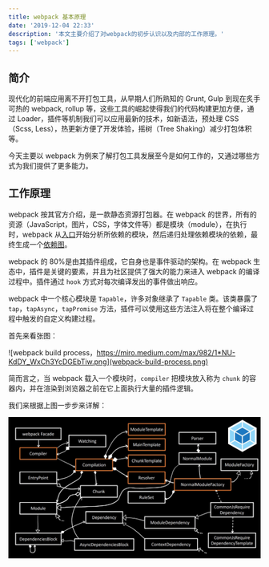 ```yaml
---
title: webpack 基本原理
date: '2019-12-04 22:33'
description: '本文主要介绍了对webpack的初步认识以及内部的工作原理。'
tags: ['webpack']
---
```


## 简介

现代化的前端应用离不开打包工具，从早期人们所熟知的 Grunt, Gulp 到现在炙手可热的 webpack, rollup 等，这些工具的崛起使得我们的代码构建更加方便，通过 Loader，插件等机制我们可以应用最新的技术，如新语法，预处理 CSS（Scss, Less），热更新方便了开发体验，摇树（Tree Shaking）减少打包体积等。

今天主要以 webpack 为例来了解打包工具发展至今是如何工作的，又通过哪些方式为我们提供了更多能力。

## 工作原理

webpack 按其官方介绍，是一款静态资源打包器。在 webpack 的世界，所有的资源（JavaScript，图片，CSS，字体文件等）都是模块（module），在执行时，webpack 从[入口](https://webpack.js.org/concepts/entry-points/)开始分析所依赖的模块，然后递归处理依赖模块的依赖，最终生成一个[依赖图](https://webpack.js.org/concepts/dependency-graph/)。

webpack 的 80%是由其插件组成，它自身也是事件驱动的架构。在 webpack 生态中，插件是关键的要素，并且为社区提供了强大的能力来进入 webpack 的编译过程中。插件通过 `hook` 方式对每次编译发出的事件做出响应。

webpack 中一个核心模块是 `Tapable`，许多对象继承了 `Tapable` 类。该类暴露了 `tap`，`tapAsync`，`tapPromise` 方法，插件可以使用这些方法注入将在整个编译过程中触发的自定义构建过程。

首先来看张图：

![webpack build process，https://miro.medium.com/max/982/1*NU-KdDY_WxCh3YcDGEbTiw.png](webpack-build-process.png)

简而言之，当 webpack 载入一个模块时，`compiler` 把模块放入称为 `chunk` 的容器内，并在渲染到浏览器之前在它上面执行大量的插件逻辑。

我们来根据上图一步步来详解：

![webpack process](webpack-process.jpg)

